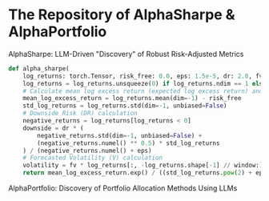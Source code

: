 # The Repository of AlphaSharpe & AlphaPortfolio

AlphaSharpe: LLM-Driven "Discovery" of Robust Risk-Adjusted Metrics

```python
def alpha_sharpe(
    log_returns: torch.Tensor, risk_free: 0.0, eps: 1.5e-5, dr: 2.0, fv: 1.33, window: int = 3):
    log_returns = log_returns.unsqueeze(0) if log_returns.ndim == 1 else log_returns
    # Calculate mean log excess return (expected log excess return) and standard deviation of log returns
    mean_log_excess_return = log_returns.mean(dim=-1) - risk_free
    std_log_returns = log_returns.std(dim=-1, unbiased=False)
    # Downside Risk (DR) calculation
    negative_returns = log_returns[log_returns < 0]
    downside = dr * (
        negative_returns.std(dim=-1, unbiased=False) +
        (negative_returns.numel() ** 0.5) * std_log_returns
    ) / (negative_returns.numel() + eps)
    # Forecasted Volatility (V) calculation
    volatility = fv * log_returns[:, -log_returns.shape[-1] // window:].std(dim=-1, unbiased=False).sqrt()
    return mean_log_excess_return.exp() / ((std_log_returns.pow(2) + eps).sqrt() + downside + volatility)
```

AlphaPortfolio: Discovery of Portfolio Allocation Methods Using LLMs
